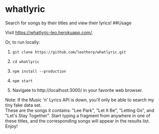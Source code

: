 # whatlyric

Search for songs by their titles and view their lyrics!
##Usage

Visit https://whatlyric-leo.herokuapp.com/.

Or, to run locally:

1. ```git clone https://github.com/leothorp/whatlyric.git```

2. ```cd whatlyric```

3. ```npm install --production```

4. ```npm start```

5.  Navigate to <a>http://localhost:3000/</a> in your favorite web browser. 

Note: If the Music 'n' Lyrics API is down, you'll only be able to search my tiny fake data set.  
These are the songs it contains: "Lee Park", "Let It Be", "Letting Go", and "Let's Stay Together".
Start typing a fragment from anywhere in one of these titles, and the corresponding songs will appear in the 
results list.  Enjoy!
